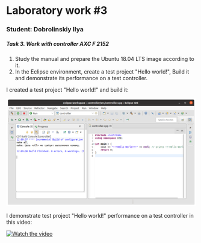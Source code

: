 # Laboratory work #3

### Student: Dobrolinskiy Ilya
##### Task 3. Work with controller AXC F 2152

1. Study the manual and prepare the Ubuntu 18.04 LTS image according to it.
2. In the Eclipse environment, create a test project "Hello world!", Build it and demonstrate its performance on a test controller.

I created a test project "Hello world!" and build it:

<p align="center">
    <img src="img/build project.png"
</p>

I demonstrate test project "Hello world!" performance on a test controller in this video:

[![Watch the video](https://i9.ytimg.com/vi_webp/8SOagCg4wQU/mqdefault.webp?time=1608819000000&sqp=CLjCkv8F&rs=AOn4CLCrXKwDHpMwL7Z37FeIMqvaiQeBYQ)](https://www.youtube.com/watch?v=8SOagCg4wQU&feature=youtu.be)
